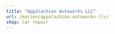 ```yaml
---
title: "Appalachian Autoworks LLC"
url: /marion/appalachian-autoworks-llc/
shop: car repair
---
```

